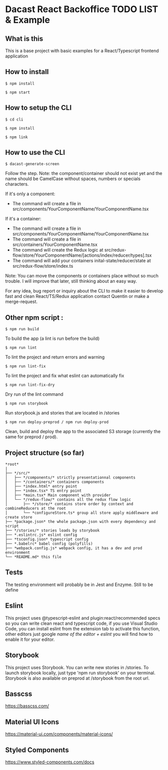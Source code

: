 # Dacast React Backoffice TODO LIST & Example

## What is this
This is a base project with basic examples for a React/Typescript frontend application

## How to install

```
$ npm install
```

```
$ npm start
```

## How to setup the CLI

```
$ cd cli
```

```
$ npm install
```

```
$ npm link
```

## How to use the CLI

```
$ dacast-generate-screen
```

Follow the step. Note: the component/container should not exist yet and the name should be CamelCase without spaces, numbers or specials characters.

If it's only a component:
- The command will create a file in src/components/YourComponentName/YourComponentName.tsx

If it's a container:
- The command will create a file in src/components/YourComponentName/YourComponentName.tsx
- The command will create a file in src/containers/YourComponentName.tsx
- The command will create the Redux logic at src/redux-flow/store/YourComponentName/[actions/index/reducer/types].tsx
- The command will add your containers inital-state/reducer/state at src/redux-flow/store/index.ts

Note: You can move the components or containers place without so much trouble. I will improve that later, still thinking about an easy way.

For any idea, bug report or inquiry about the CLI to make it easier to develop fast and clean React/TS/Redux application contact Quentin or make a merge-request.

## Other npm script : 

```
$ npm run build
```
To build the app (a lint is run before the build)

```
$ npm run lint
```
To lint the project and return errors and warning

```
$ npm run lint-fix
```
To lint the project and fix what eslint can automatically fix 

```
$ npm run lint-fix-dry
```
Dry run of the lint command

```
$ npm run storybook
```
Run storybook.js and stories that are located in /stories

```
$ npm run deploy-preprod / npm run deploy-prod
```
Clean, build and deploy the app to the associated S3 storage (currently the same for preprod / prod).


## Project structure (so far)


```
*root*
|
├── */src/*
│   ├── */components/* strictly presentationnal components
│   ├── */containers/* containers components
│   ├── *index.html* entry point
│   ├── *index.tsx* TS entry point
│   ├── *main.tsx* Main component with provider
│   └── */redux-flow/* contains all the redux flow logic
│       ├── */store/* contains store order by context and combineReducers at the root
│       └── *configureStore.ts* group all store apply middleware and create store
├── *package.json* the whole package.json with every dependency and script
├── */stories/* stories loads by storybook 
├── *.eslintrc.js* eslint config
├── *tsconfig.json* typescript config
├── *.babelrc* babel config (polyfills)
├── *webpack.config.js* webpack config, it has a dev and prod environment
└── *README.md* this file
```


## Tests

The testing environment will probably be in Jest and Enzyme. Still to be define

## Eslint

This project uses @typescript-eslint and plugin:react/recommended specs so you can write clean react and typescript code, if you use Visual Studio Code, you can install eslint from the extension tab to activate this function, other editors just google _name of the editor + eslint_ you will find how to enable it for your editor.

## Storybook

This project uses Storybook. You can write new stories in /stories. To launch storybook locally, just type 'npm run storybook' on your terminal. Storybook is also available on preprod at /storybook from the root url.

## Basscss

https://basscss.com/

## Material UI Icons

https://material-ui.com/components/material-icons/

## Styled Components

https://www.styled-components.com/docs

